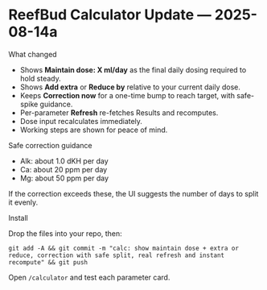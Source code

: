 # ReefBud Calculator Update — 2025-08-14a

What changed

- Shows **Maintain dose: X ml/day** as the final daily dosing required to hold steady.
- Shows **Add extra** or **Reduce by** relative to your current daily dose.
- Keeps **Correction now** for a one-time bump to reach target, with safe-spike guidance.
- Per-parameter **Refresh** re-fetches Results and recomputes.
- Dose input recalculates immediately.
- Working steps are shown for peace of mind.

Safe correction guidance

- Alk: about 1.0 dKH per day
- Ca: about 20 ppm per day
- Mg: about 50 ppm per day

If the correction exceeds these, the UI suggests the number of days to split it evenly.

Install

Drop the files into your repo, then:

```
git add -A && git commit -m "calc: show maintain dose + extra or reduce, correction with safe split, real refresh and instant recompute" && git push
```

Open `/calculator` and test each parameter card.
